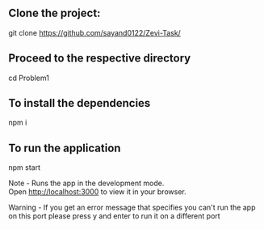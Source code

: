 ## Clone the project:

git clone https://github.com/sayand0122/Zevi-Task/

## Proceed to the respective directory 

cd Problem1

## To install the dependencies 

npm i

## To run the application

npm start

Note - Runs the app in the development mode.\
Open [http://localhost:3000](http://localhost:3000) to view it in your browser.

Warning - If you get an error message that specifies you can't run the app on this port please press y and enter to run it on a different port

